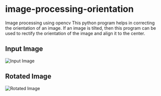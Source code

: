# image-processing-orientation
Image processing using opencv
This python program helps in correcting the orientation of an image. If an image is tilted, then this program can be used to rectify the orientation of the image and align it to the center.


## Input Image

![Input Image](https://user-images.githubusercontent.com/36099337/59510782-367dc800-8ed2-11e9-80be-fac8a9e3aac6.png)


## Rotated Image

![Rotated Image](https://user-images.githubusercontent.com/36099337/59510831-60cf8580-8ed2-11e9-9354-9ca15ae758bc.png)
